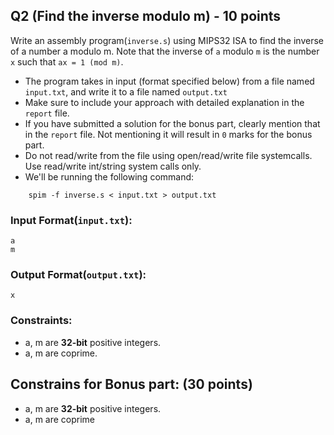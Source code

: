 ## Q2 (Find the inverse modulo m) - 10 points
Write an assembly program(`inverse.s`) using MIPS32 ISA to find the inverse of a number a modulo m. Note that the inverse of `a` modulo `m` is the number `x` such that `ax = 1 (mod m)`. 

* The program takes in input (format specified below) from a file named `input.txt`, and write it to a file named `output.txt`
* Make sure to include your approach with detailed explanation in the `report` file.
* If you have submitted a solution for the bonus part, clearly mention that in the `report` file. Not mentioning it will result in `0` marks for the bonus part.
* Do not read/write from the file using open/read/write file systemcalls. Use read/write int/string system calls only.
* We'll be running the following command:
```
    spim -f inverse.s < input.txt > output.txt
```

### Input Format(`input.txt`):
```
a 
m
```

### Output Format(`output.txt`):
```
x 
```

### Constraints:
* a, m are __32-bit__ positive integers.
* a, m are coprime.

## Constrains for Bonus part: (30 points)
* a, m are __32-bit__ positive integers.
* a, m are coprime